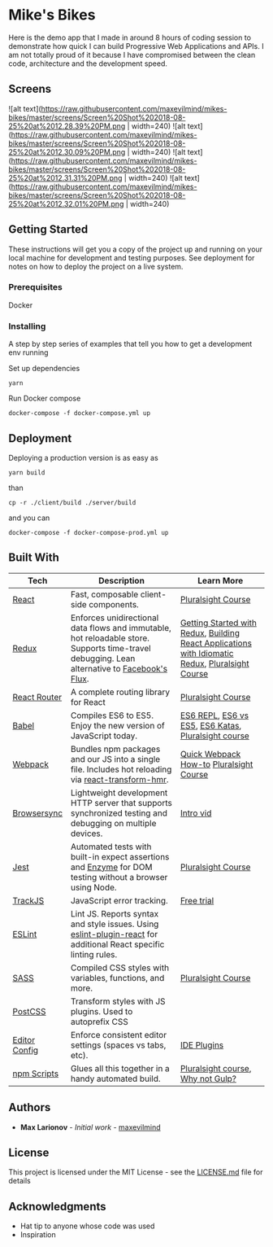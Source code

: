 # Mike's Bikes

Here is the demo app that I made in around 8 hours of coding session to demonstrate how quick I can build Progressive Web Applications and APIs.
I am not totally proud of it because I have compromised between the clean code, architecture and the development speed.

## Screens

![alt text](https://raw.githubusercontent.com/maxevilmind/mikes-bikes/master/screens/Screen%20Shot%202018-08-25%20at%2012.28.39%20PM.png | width=240)
![alt text](https://raw.githubusercontent.com/maxevilmind/mikes-bikes/master/screens/Screen%20Shot%202018-08-25%20at%2012.30.09%20PM.png | width=240)
![alt text](https://raw.githubusercontent.com/maxevilmind/mikes-bikes/master/screens/Screen%20Shot%202018-08-25%20at%2012.31.31%20PM.png | width=240)
![alt text](https://raw.githubusercontent.com/maxevilmind/mikes-bikes/master/screens/Screen%20Shot%202018-08-25%20at%2012.32.01%20PM.png | width=240)


## Getting Started

These instructions will get you a copy of the project up and running on your local machine for development and testing purposes. See deployment for notes on how to deploy the project on a live system.

### Prerequisites

Docker

### Installing

A step by step series of examples that tell you how to get a development env running

Set up dependencies

```
yarn
```

Run Docker compose 

```
docker-compose -f docker-compose.yml up
```

## Deployment

Deploying a production version is as easy as
```
yarn build
```
than
```
cp -r ./client/build ./server/build
```
and you can
```
docker-compose -f docker-compose-prod.yml up
```

## Built With
| **Tech** | **Description** |**Learn More**|
|----------|-------|---|
|  [React](https://facebook.github.io/react/)  |   Fast, composable client-side components.    | [Pluralsight Course](https://www.pluralsight.com/courses/react-flux-building-applications)  |
|  [Redux](http://redux.js.org) |  Enforces unidirectional data flows and immutable, hot reloadable store. Supports time-travel debugging. Lean alternative to [Facebook's Flux](https://facebook.github.io/flux/docs/overview.html).| [Getting Started with Redux](https://egghead.io/courses/getting-started-with-redux), [Building React Applications with Idiomatic Redux](https://egghead.io/courses/building-react-applications-with-idiomatic-redux), [Pluralsight Course](http://www.pluralsight.com/courses/react-redux-react-router-es6)|
|  [React Router](https://github.com/reactjs/react-router) | A complete routing library for React | [Pluralsight Course](https://www.pluralsight.com/courses/react-flux-building-applications) |
|  [Babel](http://babeljs.io) |  Compiles ES6 to ES5. Enjoy the new version of JavaScript today.     | [ES6 REPL](https://babeljs.io/repl/), [ES6 vs ES5](http://es6-features.org), [ES6 Katas](http://es6katas.org), [Pluralsight course](https://www.pluralsight.com/courses/javascript-fundamentals-es6)    |
| [Webpack](https://webpack.js.org) | Bundles npm packages and our JS into a single file. Includes hot reloading via [react-transform-hmr](https://www.npmjs.com/package/react-transform-hmr). | [Quick Webpack How-to](https://github.com/petehunt/webpack-howto) [Pluralsight Course](https://www.pluralsight.com/courses/webpack-fundamentals)|
| [Browsersync](https://www.browsersync.io/) | Lightweight development HTTP server that supports synchronized testing and debugging on multiple devices. | [Intro vid](https://www.youtube.com/watch?time_continue=1&v=heNWfzc7ufQ)|
| [Jest](https://facebook.github.io/jest/) | Automated tests with built-in expect assertions and [Enzyme](https://github.com/airbnb/enzyme) for DOM testing without a browser using Node. | [Pluralsight Course](https://www.pluralsight.com/courses/testing-javascript) |
| [TrackJS](https://trackjs.com/) | JavaScript error tracking. | [Free trial](https://my.trackjs.com/signup)|  
| [ESLint](http://eslint.org/)| Lint JS. Reports syntax and style issues. Using [eslint-plugin-react](https://github.com/yannickcr/eslint-plugin-react) for additional React specific linting rules. | |
| [SASS](http://sass-lang.com/) | Compiled CSS styles with variables, functions, and more. | [Pluralsight Course](https://www.pluralsight.com/courses/better-css)|
| [PostCSS](https://github.com/postcss/postcss) | Transform styles with JS plugins. Used to autoprefix CSS |
| [Editor Config](http://editorconfig.org) | Enforce consistent editor settings (spaces vs tabs, etc). | [IDE Plugins](http://editorconfig.org/#download) |
| [npm Scripts](https://docs.npmjs.com/misc/scripts)| Glues all this together in a handy automated build. | [Pluralsight course](https://www.pluralsight.com/courses/npm-build-tool-introduction), [Why not Gulp?](https://medium.com/@housecor/why-i-left-gulp-and-grunt-for-npm-scripts-3d6853dd22b8#.vtaziro8n)  |

## Authors

* **Max Larionov** - *Initial work* - [maxevilmind](https://github.com/maxevilmind)

## License

This project is licensed under the MIT License - see the [LICENSE.md](LICENSE.md) file for details

## Acknowledgments

* Hat tip to anyone whose code was used
* Inspiration

